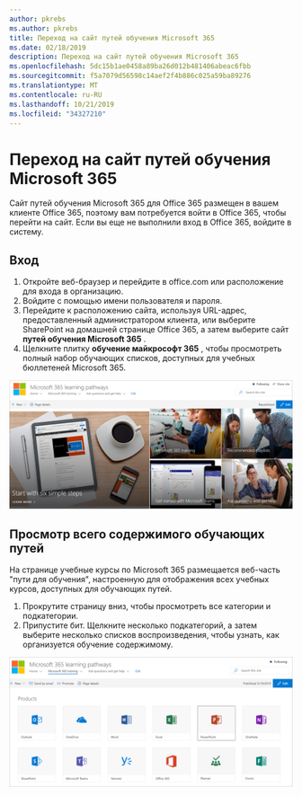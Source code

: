```yaml
---
author: pkrebs
ms.author: pkrebs
title: Переход на сайт путей обучения Microsoft 365
ms.date: 02/18/2019
description: Переход на сайт путей обучения Microsoft 365
ms.openlocfilehash: 5dc15b1ae0458a89ba26d012b481406abeac6fbb
ms.sourcegitcommit: f5a7079d56598c14aef2f4b886c025a59ba89276
ms.translationtype: MT
ms.contentlocale: ru-RU
ms.lasthandoff: 10/21/2019
ms.locfileid: "34327210"
---
```

# <a name="go-to-the-microsoft-365-learning-pathways-site"></a>Переход на сайт путей обучения Microsoft 365

Сайт путей обучения Microsoft 365 для Office 365 размещен в вашем клиенте Office 365, поэтому вам потребуется войти в Office 365, чтобы перейти на сайт. Если вы еще не выполнили вход в Office 365, войдите в систему. 

## <a name="sign-in"></a>Вход  

1.  Откройте веб-браузер и перейдите в office.com или расположение для входа в организацию. 
2.  Войдите с помощью имени пользователя и пароля.
3.  Перейдите к расположению сайта, используя URL-адрес, предоставленный администратором клиента, или выберите SharePoint на домашней странице Office 365, а затем выберите сайт **путей обучения Microsoft 365** . 
5. Щелкните плитку **обучение майкрософт 365** , чтобы просмотреть полный набор обучающих списков, доступных для учебных бюллетеней Microsoft 365. 

![кг-Гото. png](media/cg-goto.png)

## <a name="view-all-the-learning-pathways-content"></a>Просмотр всего содержимого обучающих путей
На странице учебные курсы по Microsoft 365 размещается веб-часть "пути для обучения", настроенную для отображения всех учебных курсов, доступных для обучающих путей. 

1. Прокрутите страницу вниз, чтобы просмотреть все категории и подкатегории.
2. Припустите бит. Щелкните несколько подкатегорий, а затем выберите несколько списков воспроизведения, чтобы узнать, как организуется обучение содержимому. 

![кг-готоалл. png](media/cg-gotoall.png)

